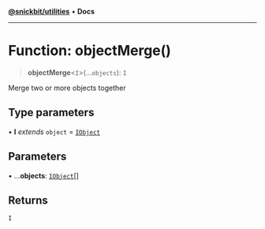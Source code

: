 [**@snickbit/utilities**](../README.md) • **Docs**

***

# Function: objectMerge()

> **objectMerge**\<`I`\>(...`objects`): `I`

Merge two or more objects together

## Type parameters

• **I** *extends* `object` = [`IObject`](../type-aliases/IObject.md)

## Parameters

• ...**objects**: [`IObject`](../type-aliases/IObject.md)[]

## Returns

`I`
